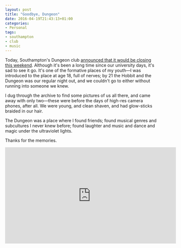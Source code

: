 ```yaml
---
layout: post
title: "Goodbye, Dungeon"
date: 2016-04-19T21:43:13+01:00
categories:
- Personal
tags:
- southampton
- club
- music
---
```


Today, Southampton's Dungeon club [announced that it would be closing this weekend](https://www.facebook.com/groups/thedungeonclub/permalink/10153618717957183/). Although it's been a long time since our university days, it's sad to see it go. It's one of the formative places of my youth&mdash;I was introduced to the place at age 18, full of nerves; by 21 the Hobbit and the Dungeon was our regular night out, and we couldn't go to either without running into someone we knew.

I dug through the archive to find some pictures of us all there, and came away with only two&mdash;these were before the days of high-res camera phones, after all. We were young, and clean shaven, and had glow-sticks braided in our hair.

The Dungeon was a place where I found friends; found musical genres and subcultures I never knew before; found laughter and music and dance and magic under the ultraviolet lights.

Thanks for the memories.

<center><iframe width="560" height="315" src="https://www.youtube.com/embed/NIUc4NZsCCw" frameborder="0" allowfullscreen></iframe></center>
